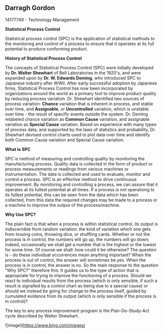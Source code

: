 ## Darragh Gordon
14177749 - Technology Management

**Statistical Process Control**

 Statistical process control (SPC) is the application of statistical methods to the monitoring and control of a process to ensure that it operates at its full potential to produce conforming product. 

**History of Statistical Process Control**

The concepts of Statistical Process Control (SPC) were initially developed by **Dr. Walter Shewhart** of Bell Laboratories in the 1920's, and were expanded upon by **Dr. W. Edwards Deming**, who introduced SPC to Japanese industry after WWII. After early successful adoption by Japanese firms, Statistical Process Control has now been incorporated by organizations around the world as a primary tool to improve product quality by reducing process variation.
Dr. Shewhart identified two sources of process variation: **Chance** variation that is inherent in process, and stable over time, and **Assignable**, or **Uncontrolled** variation, which is unstable over time - the result of specific events outside the system. Dr. Deming relabeled chance variation as **Common Cause** variation, and assignable variation as **Special Cause** variation.
Based on experience with many types of process data, and supported by the laws of statistics and probability, Dr. Shewhart devised control charts used to plot data over time and identify both Common Cause variation and Special Cause variation.

**What is SPC**

SPC is method of measuring and controlling quality by monitoring the manufacturing process. Quality data is collected in the form of product or process measurements or readings from various machines or instrumentation. The data is collected and used to evaluate, monitor and control a process. SPC is an effective method to drive continuous improvement. By monitoring and controlling a process, we can assure that it operates at its fullest potential at all times. If a process is not operationg to its fullest potential, this can be seen from the data which has been collected, from this data the required changes may be made to a process or a machine to improve the output of the process/machine.

**Why Use SPC?**

The plain fact is that when a process is within statistical control, its output is indiscernible from random variation: the kind of variation which one gets from tossing coins, throwing dice, or shuffling cards. Whether or not the process is in control, the numbers will go up, the numbers will go down; indeed, occasionally we shall get a number that is the highest or the lowest for some time. Of course we shall: how could it be otherwise? The question is - do these individual occurrences mean anything important? When the process is out of control, the answer will sometimes be yes. When the process is in control, the answer is no.
So the main response to the question "Why SPC?" therefore this: It guides us to the type of action that is appropriate for trying to improve the functioning of a process. Should we react to individual results from the process (which is only sensible, if such a result is signalled by a control chart as being due to a special cause) or should we instead be going for change to the process itself, guided by cumulated evidence from its output (which is only sensible if the process is in control)?

The key to any process improvement program is the Plan-Do-Study-Act cycle described by Walter Shewhart.

![image](https://www.bing.com/images/
